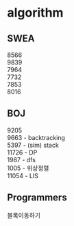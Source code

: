 # algorithm

## SWEA
8566 </br>
9839 </br>
7964 </br>
7732 </br>
7853 </br>
8016 </br>

## BOJ
9205 </br>
9663 - backtracking </br>
5397 - (sim) stack </br>
11726 - DP </br>
1987 - dfs </br>
1005 - 위상정렬</br>
11054 - LIS</br>

## Programmers
블록이동하기
